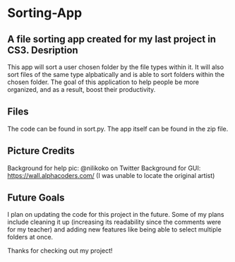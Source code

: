 # Sorting-App
A file sorting app created for my last project in CS3. 
Desription
-----------------
This app will sort a user chosen folder by the file types within it. It will also sort files of the same type alpbatically and is able to sort folders within the chosen folder. The goal of this application to help people be more organized, and as a result, boost their productivity.  

Files
-----------------
The code can be found in sort.py. The app itself can be found in the zip file.

Picture Credits
-----------------
Background for help pic: @nilikoko on Twitter
Background for GUI: https://wall.alphacoders.com/ (I was unable to locate the original artist)

Future Goals
-----------------
I plan on updating the code for this project in the future. Some of my plans include cleaning it up (increasing its readability since the comments were for my teacher) and adding new features like being able to select multiple folders at once.

Thanks for checking out my project!
